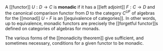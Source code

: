 A [[functor]] $U:D\to C$ is **monadic** if it has a [[left adjoint]] $F:C\to D$ and the canonical comparison functor from $D$ to the category $C^{U F}$ of algebras for the [[monad]] $U \circ F$ is an [[equivalence of categories]].  In other words, up to equivalence, monadic functors are precisely the [[forgetful functor]]s defined on categories of algebras for monads.

The various forms of the [[monadicity theorem]] give sufficient, and sometimes necessary, conditions for a given functor to be monadic.
